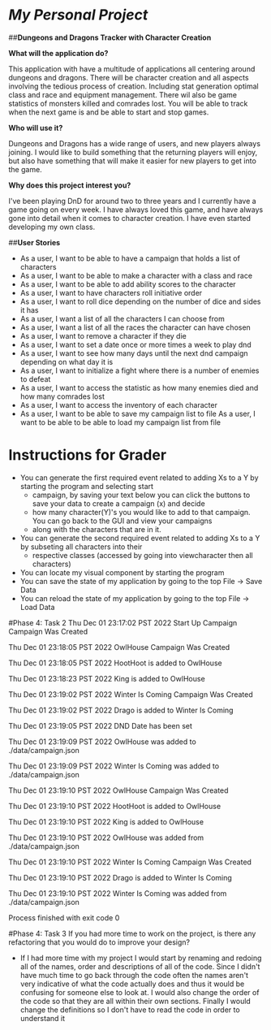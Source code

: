 # ***My Personal Project***

##**Dungeons and Dragons Tracker with Character Creation**

**What will the application do?**

This application with have a multitude of applications all centering around dungeons and dragons.
There will be character creation and all aspects involving the tedious process of creation.
Including stat generation optimal class and race and equipment management.
There wil also be game statistics of monsters killed and comrades lost.
You will be able to track when the next game is and be able to start and stop games.

**Who will use it?**

Dungeons and Dragons has a wide range of users, and new players always joining.
I would like to build something that the returning players will enjoy, but also
have something that will make it easier for new players to get into the game.


**Why does this project interest you?**

I've been playing DnD for around two to three years and I currently have a game going on every week.
I have always loved this game, and have always gone into detail when it comes to character creation.
I have even started developing my own class.


##**User Stories**
- As a user, I want to be able to have a campaign that holds a list of characters
- As a user, I want to be able to make a character with a class and race
- As a user, I want to be able to add ability scores to the character
- As a user, I want to have characters roll initiative order
- As a user, I want to roll dice depending on the number of dice and sides it has
- As a user, I want a list of all the characters I can choose from
- As a user, I want a list of all the races the character can have chosen
- As a user, I want to remove a character if they die
- As a user, I want to set a date once or more times a week to play dnd
- As a user, I want to see how many days until the next dnd campaign depending on what day it is
- As a user, I want to initialize a fight where there is a number of enemies to defeat
- As a user, I want to access the statistic as how many enemies died and how many comrades lost
- As a user, I want to access the inventory of each character
- As a user, I want to be able to save my campaign list to file
  As a user, I want to be able to be able to load my campaign list from file 

# Instructions for Grader
- You can generate the first required event related to adding Xs to a Y by starting the program and selecting start 
  - campaign, by saving your text below you can click the buttons to save your data to create a campaign (x) and decide
  - how many character(Y)'s you would like to add to that campaign. You can go back to the GUI and view your campaigns
  - along with the characters that are in it.
- You can generate the second required event related to adding Xs to a Y by subseting all characters into their
  - respective classes (accessed by going into viewcharacter then all characters)
- You can locate my visual component by starting the program
- You can save the state of my application by going to the top File -> Save Data
- You can reload the state of my application by going to the top File -> Load Data

#Phase 4: Task 2
Thu Dec 01 23:17:02 PST 2022
Start Up Campaign Campaign Was Created

Thu Dec 01 23:18:05 PST 2022
OwlHouse Campaign Was Created

Thu Dec 01 23:18:05 PST 2022
HootHoot  is added to OwlHouse

Thu Dec 01 23:18:23 PST 2022
King  is added to OwlHouse

Thu Dec 01 23:19:02 PST 2022
Winter Is Coming Campaign Was Created

Thu Dec 01 23:19:02 PST 2022
Drago  is added to Winter Is Coming

Thu Dec 01 23:19:05 PST 2022
DND Date has been set

Thu Dec 01 23:19:09 PST 2022
OwlHouse was added to ./data/campaign.json

Thu Dec 01 23:19:09 PST 2022
Winter Is Coming was added to ./data/campaign.json

Thu Dec 01 23:19:10 PST 2022
OwlHouse Campaign Was Created

Thu Dec 01 23:19:10 PST 2022
HootHoot  is added to OwlHouse

Thu Dec 01 23:19:10 PST 2022
King  is added to OwlHouse

Thu Dec 01 23:19:10 PST 2022
OwlHouse was added from ./data/campaign.json

Thu Dec 01 23:19:10 PST 2022
Winter Is Coming Campaign Was Created

Thu Dec 01 23:19:10 PST 2022
Drago  is added to Winter Is Coming

Thu Dec 01 23:19:10 PST 2022
Winter Is Coming was added from ./data/campaign.json

Process finished with exit code 0

#Phase 4: Task 3
If you had more time to work on the project, is there any refactoring that you would do to improve your design?
- If I had more time with my project I would start by renaming and redoing all of the names, order and descriptions
of all of the code. Since I didn't have much time to go back through the code often the names aren't very indicative of
what the code actually does and thus it would be confusing for someone else to look at. I would also change the order of
the code so that they are all within their own sections. Finally I would change the definitions so I don't have to read
the code in order to understand it
